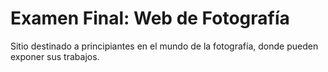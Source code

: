 ﻿# Examen Final: Web de Fotografía
Sitio destinado a principiantes en el mundo de la fotografía, donde pueden exponer sus trabajos.
